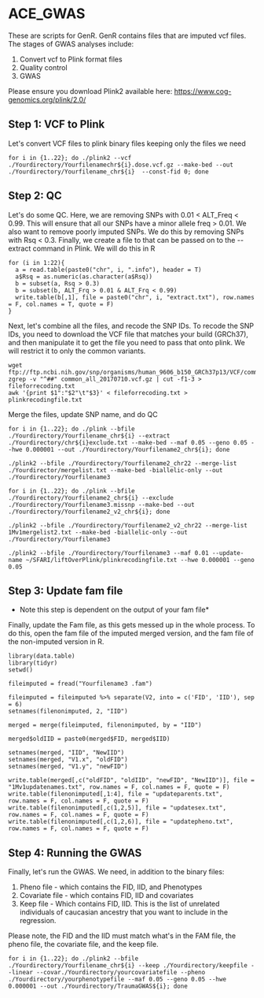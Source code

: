 # ACE_GWAS

These are scripts for GenR. GenR contains files that are imputed vcf files. The stages of GWAS analyses include:

1. Convert vcf to Plink format files
2. Quality control
3. GWAS

Please ensure you download Plink2 available here: https://www.cog-genomics.org/plink/2.0/

## Step 1: VCF to Plink

Let's convert VCF files to plink binary files keeping only the files we need

```{bash}
for i in {1..22}; do ./plink2 --vcf ./Yourdirectory/Yourfilenamechr${i}.dose.vcf.gz --make-bed --out ./Yourdirectory/Yourfilename_chr${i}  --const-fid 0; done
```

## Step 2: QC
Let's do some QC. Here, we are removing SNPs with 0.01 < ALT_Freq < 0.99. This will ensure that all our SNPs have a minor allele freq > 0.01. We also want to remove poorly imputed SNPs. We do this by removing SNPs with Rsq < 0.3. Finally, we create a file to that can be passed on to the --extract command in Plink. We will do this in R

```{R}
for (i in 1:22){
  a = read.table(paste0("chr", i, ".info"), header = T)
  a$Rsq = as.numeric(as.character(a$Rsq))
  b = subset(a, Rsq > 0.3)
  b = subset(b, ALT_Frq > 0.01 & ALT_Frq < 0.99)
  write.table(b[,1], file = paste0("chr", i, "extract.txt"), row.names = F, col.names = T, quote = F)
}

```

Next, let's combine all the files, and recode the SNP IDs. To recode the SNP IDs, you need to download the VCF file that matches your build (GRCh37), and then manipulate it to get the file you need to pass that onto plink. We will restrict it to only the common variants.

```{bash}
wget ftp://ftp.ncbi.nih.gov/snp/organisms/human_9606_b150_GRCh37p13/VCF/common_all_20170710.vcf.gz
zgrep -v "^##" common_all_20170710.vcf.gz | cut -f1-3 > fileforrecoding.txt
awk '{print $1":"$2"\t"$3}' < fileforrecoding.txt > plinkrecodingfile.txt

```
Merge the files, update SNP name, and do QC

```{bash}
for i in {1..22}; do ./plink --bfile ./Yourdirectory/Yourfilename_chr${i} --extract ./Yourdirectory/chr${i}exclude.txt --make-bed --maf 0.05 --geno 0.05 --hwe 0.000001 --out ./Yourdirectory/Yourfilename2_chr${i}; done
      
./plink2 --bfile ./Yourdirectory/Yourfilename2_chr22 --merge-list ./Yourdirector/mergelist.txt --make-bed -biallelic-only --out ./Yourdirectory/Yourfilename3

for i in {1..22}; do ./plink --bfile ./Yourdirectory/Yourfilename2_chr${i} --exclude ./Yourdirectory/Yourfilename3.missnp --make-bed --out ./Yourdirectory/Yourfilename2_v2_chr${i}; done

./plink2 --bfile ./Yourdirectory/Yourfilename2_v2_chr22 --merge-list 1Mv1mergelist2.txt --make-bed -biallelic-only --out ./Yourdirectory/Yourfilename3

./plink2 --bfile ./Yourdirectory/Yourfilename3 --maf 0.01 --update-name ~/SFARI/liftOverPlink/plinkrecodingfile.txt --hwe 0.000001 --geno 0.05
```

## Step 3: Update fam file

* Note this step is dependent on the output of your fam file*

Finally, update the Fam file, as this gets messed up in the whole process. To do this, open the fam file of the imputed merged version, and the fam file of the non-imputed version in R.


```{R}
library(data.table)
library(tidyr)
setwd()

fileimputed = fread("Yourfilename3 .fam")

fileimputed = fileimputed %>% separate(V2, into = c('FID', 'IID'), sep = 6)
setnames(filenonimputed, 2, "IID")

merged = merge(fileimputed, filenonimputed, by = "IID")

merged$oldIID = paste0(merged$FID, merged$IID)

setnames(merged, "IID", "NewIID")
setnames(merged, "V1.x", "oldFID")
setnames(merged, "V1.y", "newFID")

write.table(merged[,c("oldFID", "oldIID", "newFID", "NewIID")], file = "1Mv1updatenames.txt", row.names = F, col.names = F, quote = F)
write.table(filenonimputed[,1:4], file = "updateparents.txt", row.names = F, col.names = F, quote = F)
write.table(filenonimputed[,c(1,2,5)], file = "updatesex.txt", row.names = F, col.names = F, quote = F)
write.table(filenonimputed[,c(1,2,6)], file = "updatepheno.txt", row.names = F, col.names = F, quote = F)
```


## Step 4: Running the GWAS

Finally, let's run the GWAS. We need, in addition to the binary files:

1. Pheno file - which contains the FID, IID, and Phenotypes
2. Covariate file - which contains FID, IID and covariates
3. Keep file - Which contains FID, IID. This is the list of unrelated individuals of caucasian ancestry that you want to include in the regression.

Please note, the FID and the IID must match what's in the FAM file, the pheno file, the covariate file, and the keep file. 
```{bash}
for i in {1..22}; do ./plink2 --bfile ./Yourdirectory/Yourfilename_chr${i} --keep ./Yourdirectory/keepfile --linear --covar./Yourdirectory/yourcovariatefile --pheno ./Yourdirectory/yourphenotypefile --maf 0.05 --geno 0.05 --hwe 0.000001 --out ./Yourdirectory/TraumaGWAS${i}; done
```

